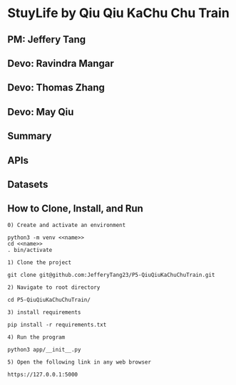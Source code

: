 #  StuyLife by Qiu Qiu KaChu Chu Train
## PM: Jeffery Tang
## Devo: Ravindra Mangar
## Devo: Thomas Zhang
## Devo: May Qiu

## Summary

## APIs

## Datasets

## How to Clone, Install, and Run

`0) Create and activate an environment`
```
python3 -m venv <<name>>
cd <<name>>
. bin/activate
```

`1) Clone the project `
```
git clone git@github.com:JefferyTang23/P5-QiuQiuKaChuChuTrain.git
```

`2) Navigate to root directory`
``` 
cd P5-QiuQiuKaChuChuTrain/
```

`3) install requirements`
```
pip install -r requirements.txt
```

`4) Run the program`
``` 
python3 app/__init__.py
```

`5) Open the following link in any web browser`
```
https://127.0.0.1:5000
```
